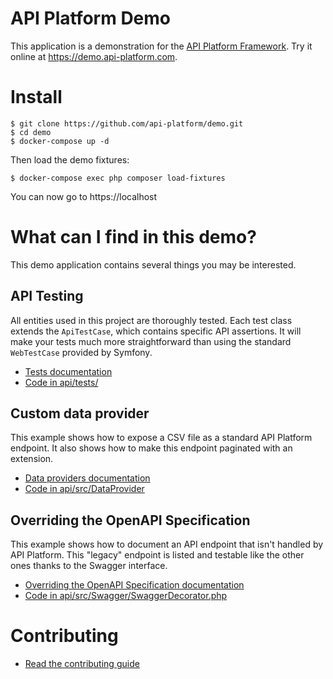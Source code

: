 API Platform Demo
=================

This application is a demonstration for the [API Platform Framework](https://api-platform.com).
Try it online at <https://demo.api-platform.com>.

Install
=======

    $ git clone https://github.com/api-platform/demo.git
    $ cd demo
    $ docker-compose up -d

Then load the demo fixtures:

    $ docker-compose exec php composer load-fixtures

You can now go to https://localhost

What can I find in this demo? 
=============================

This demo application contains several things you may be interested.   

API Testing
-----------

All entities used in this project are thoroughly tested. Each test class extends
the `ApiTestCase`, which contains specific API assertions. It will make your tests
much more straightforward than using the standard `WebTestCase` provided by Symfony.

* [Tests documentation](https://api-platform.com/docs/core/testing/)
* [Code in api/tests/](api/tests)
 
Custom data provider
--------------------

This example shows how to expose a CSV file as a standard API Platform endpoint.
It also shows how to make this endpoint paginated with an extension.

* [Data providers documentation](https://api-platform.com/docs/core/data-providers/)
* [Code in api/src/DataProvider](api/src/DataProvider)

Overriding the OpenAPI Specification
------------------------------------

This example shows how to document an API endpoint that isn't handled by API Platform.
This "legacy" endpoint is listed and testable like the other ones thanks to the
Swagger interface.
 
* [Overriding the OpenAPI Specification documentation](https://api-platform.com/docs/core/swagger/#overriding-the-openapi-specification)
* [Code in api/src/Swagger/SwaggerDecorator.php](api/src/Swagger/SwaggerDecorator.php)

Contributing
============

* [Read the contributing guide](.github/CONTRIBUTING.md)
